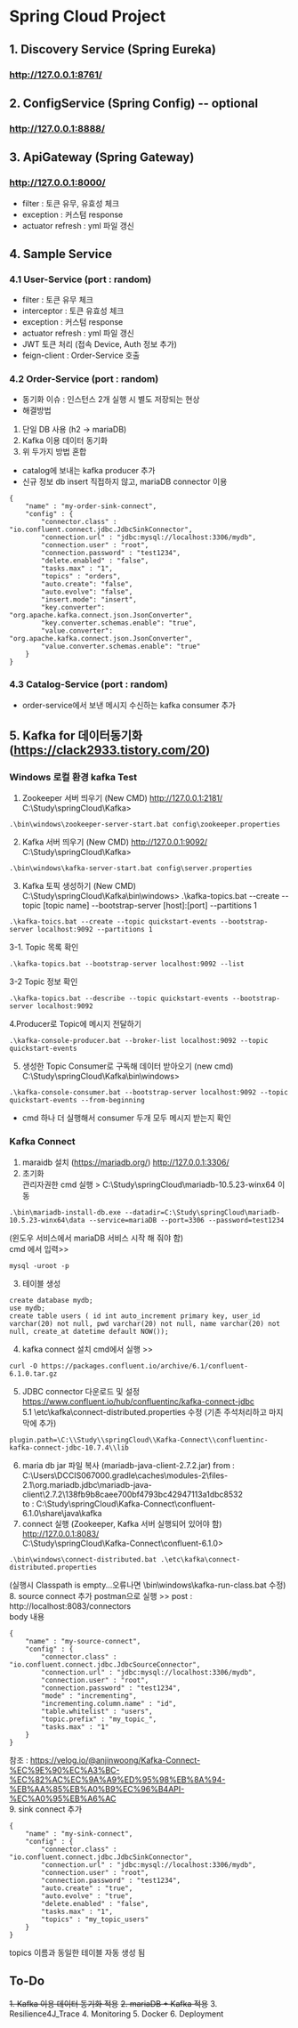 # Spring Cloud Project

## 1. Discovery Service (Spring Eureka)
### http://127.0.0.1:8761/
## 2. ConfigService (Spring Config) -- optional
### http://127.0.0.1:8888/
## 3. ApiGateway (Spring Gateway)
### http://127.0.0.1:8000/
- filter : 토큰 유무, 유효성 체크
- exception : 커스텀 response
- actuator refresh : yml 파일 갱신

## 4. Sample Service
### 4.1 User-Service (port : random)
- filter : 토큰 유무 체크
- interceptor : 토큰 유효성 체크
- exception : 커스텀 response
- actuator refresh : yml 파일 갱신
- JWT 토큰 처리 (접속 Device, Auth 정보 추가)
- feign-client : Order-Service 호출

### 4.2 Order-Service (port : random)
- 동기화 이슈 : 인스턴스 2개 실행 시 별도 저장되는 현상
- 해결방법
1. 단일 DB 사용 (h2 -> mariaDB)
2. Kafka 이용 데이터 동기화
3. 위 두가지 방법 혼합 
- catalog에 보내는 kafka producer 추가
- 신규 정보 db insert 직접하지 않고, mariaDB connector 이용
```
{
    "name" : "my-order-sink-connect",
    "config" : {
        "connector.class" : "io.confluent.connect.jdbc.JdbcSinkConnector",
        "connection.url" : "jdbc:mysql://localhost:3306/mydb",
        "connection.user" : "root",
        "connection.password" : "test1234",
        "delete.enabled" : "false",
        "tasks.max" : "1",
        "topics" : "orders",
        "auto.create": "false",
        "auto.evolve": "false",
        "insert.mode": "insert",
        "key.converter": "org.apache.kafka.connect.json.JsonConverter",
        "key.converter.schemas.enable": "true",
        "value.converter": "org.apache.kafka.connect.json.JsonConverter",
        "value.converter.schemas.enable": "true"
    }
}
```

### 4.3 Catalog-Service (port : random)
- order-service에서 보낸 메시지 수신하는 kafka consumer 추가

## 5. Kafka for 데이터동기화 (https://clack2933.tistory.com/20)
### Windows 로컬 환경 kafka Test
1. Zookeeper 서버 띄우기 (New CMD) http://127.0.0.1:2181/  
C:\Study\springCloud\Kafka>
```
.\bin\windows\zookeeper-server-start.bat config\zookeeper.properties
```
2. Kafka 서버 띄우기 (New CMD)  http://127.0.0.1:9092/  
C:\Study\springCloud\Kafka>
```
.\bin\windows\kafka-server-start.bat config\server.properties
```
3. Kafka 토픽 생성하기 (New CMD)
C:\Study\springCloud\Kafka\bin\windows>
.\kafka-topics.bat --create --topic [topic name] --bootstrap-server [host]:[port] --partitions 1
```
.\kafka-toics.bat --create --topic quickstart-events --bootstrap-server localhost:9092 --partitions 1
```
3-1. Topic 목록 확인
```
.\kafka-topics.bat --bootstrap-server localhost:9092 --list
```
3-2 Topic 정보 확인
```
.\kafka-topics.bat --describe --topic quickstart-events --bootstrap-server localhost:9092
```
4.Producer로 Topic에 메시지 전달하기
```
.\kafka-console-producer.bat --broker-list localhost:9092 --topic quickstart-events
```
5. 생성한 Topic Consumer로 구독해 데이터 받아오기 (new cmd)
C:\Study\springCloud\Kafka\bin\windows>
```
.\kafka-console-consumer.bat --bootstrap-server localhost:9092 --topic quickstart-events --from-beginning
```
* cmd 하나 더 실행해서 consumer 두개 모두 메시지 받는지 확인

### Kafka Connect
1. maraidb 설치 (https://mariadb.org/)  http://127.0.0.1:3306/  
2. 초기화  
관리자권한 cmd 실행 > C:\Study\springCloud\mariadb-10.5.23-winx64 이동  
```
.\bin\mariadb-install-db.exe --datadir=C:\Study\springCloud\mariadb-10.5.23-winx64\data --service=mariaDB --port=3306 --password=test1234  
```
(윈도우 서비스에서 mariaDB 서비스 시작 해 줘야 함)  
cmd 에서 입력>> 
```
mysql -uroot -p  
```
3. 테이블 생성
```
create database mydb;  
use mydb;  
create table users ( id int auto_increment primary key, user_id varchar(20) not null, pwd varchar(20) not null, name varchar(20) not null, create_at datetime default NOW());  
```
4. kafka connect 설치
cmd에서 실행 >> 
```
curl -O https://packages.confluent.io/archive/6.1/confluent-6.1.0.tar.gz
```
5. JDBC connector 다운로드 및 설정
https://www.confluent.io/hub/confluentinc/kafka-connect-jdbc  
5.1 \etc\kafka\connect-distributed.properties 수정 (기존 주석처리하고 마지막에 추가)  
```
plugin.path=\C:\\Study\\springCloud\\Kafka-Connect\\confluentinc-kafka-connect-jdbc-10.7.4\\lib  
```
6. maria db jar 파일 복사 (mariadb-java-client-2.7.2.jar)
from : C:\Users\DCCIS067000\.gradle\caches\modules-2\files-2.1\org.mariadb.jdbc\mariadb-java-client\2.7.2\138fb9b8caee700bf4793bc42947113a1dbc8532  
to   : C:\Study\springCloud\Kafka-Connect\confluent-6.1.0\share\java\kafka  
7. connect 실행 (Zookeeper, Kafka 서버 실행되어 있어야 함)  http://127.0.0.1:8083/  
C:\Study\springCloud\Kafka-Connect\confluent-6.1.0>  
```
.\bin\windows\connect-distributed.bat .\etc\kafka\connect-distributed.properties  
```
(실행시 Classpath is empty...오류나면 \bin\windows\kafka-run-class.bat 수정)  
8. source connect 추가 
postman으로 실행 >> post : http://localhost:8083/connectors  
body 내용  
```
{  
    "name" : "my-source-connect",  
    "config" : {  
        "connector.class" : "io.confluent.connect.jdbc.JdbcSourceConnector",  
        "connection.url" : "jdbc:mysql://localhost:3306/mydb",  
        "connection.user" : "root",  
        "connection.password" : "test1234",  
        "mode" : "incrementing", 
        "incrementing.column.name" : "id", 
        "table.whitelist" : "users",    
        "topic.prefix" : "my_topic_", 
        "tasks.max" : "1" 
    }    
}  
```
참조 : https://velog.io/@anjinwoong/Kafka-Connect-%EC%9E%90%EC%A3%BC-%EC%82%AC%EC%9A%A9%ED%95%98%EB%8A%94-%EB%AA%85%EB%A0%B9%EC%96%B4API-%EC%A0%95%EB%A6%AC  
9. sink connect 추가 
```
{  
    "name" : "my-sink-connect",  
    "config" : {  
        "connector.class" : "io.confluent.connect.jdbc.JdbcSinkConnector",  
        "connection.url" : "jdbc:mysql://localhost:3306/mydb",  
        "connection.user" : "root",  
        "connection.password" : "test1234",  
        "auto.create" : "true",  
        "auto.evolve" : "true",  
        "delete.enabled" : "false",  
        "tasks.max" : "1", 
        "topics" : "my_topic_users"   
    }  
}
```
topics 이름과 동일한 테이블 자동 생성 됨    

## To-Do
~~1. Kafka 이용 데이터 동기화 적용~~
~~2. mariaDB + Kafka 적용~~
3. Resilience4J_Trace
4. Monitoring
5. Docker
6. Deployment